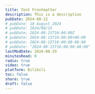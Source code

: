 ```yaml
---
title: Test Frontmatter
description: This is a description
pubDate: 2024-08-12
# pubDate: 18 August 2024
# pubDate: 2024/08/15
# pubDate: 2024-08-15T16:00:00Z
# pubDate: 2024-08-15T16:00:00+08:00
# pubDate: 2024-08-15T16:00:00-08:00
# pubDate: "2024-08-15T16:00:00-08:00"
lastModDate: 2024-08-29
minutesRead: 0
radio: true
video: true
platform: Bilibili
toc: false
share: true
draft: false
---
```

